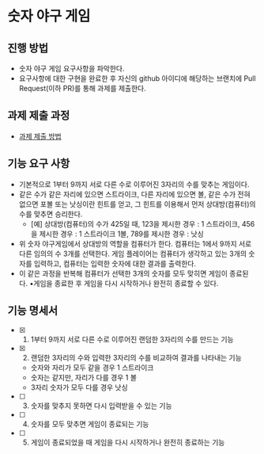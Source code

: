 # 숫자 야구 게임
## 진행 방법
* 숫자 야구 게임 요구사항을 파악한다.
* 요구사항에 대한 구현을 완료한 후 자신의 github 아이디에 해당하는 브랜치에 Pull Request(이하 PR)를 통해 과제를 제출한다.

## 과제 제출 과정
* [과제 제출 방법](https://github.com/next-step/nextstep-docs/tree/master/precourse)


## 기능 요구 사항
* 기본적으로 1부터 9까지 서로 다른 수로 이루어진 3자리의 수를 맞추는 게임이다.
* 같은 수가 같은 자리에 있으면 스트라이크, 다른 자리에 있으면 볼, 같은 수가 전혀 없으면 포볼 또는 낫싱이란 힌트를 얻고, 그 힌트를 이용해서 먼저 상대방(컴퓨터)의 수를 맞추면 승리한다.
    * [예] 상대방(컴퓨터)의 수가 425일 때, 123을 제시한 경우 : 1 스트라이크, 456을 제시한 경우 : 1 스트라이크 1볼, 789를 제시한 경우 : 낫싱
* 위 숫자 야구게임에서 상대방의 역할을 컴퓨터가 한다. 컴퓨터는 1에서 9까지 서로 다른 임의의 수 3개를 선택한다. 게임 플레이어는 컴퓨터가 생각하고 있는 3개의 숫자를 입력하고, 컴퓨터는 입력한 숫자에 대한 결과를 출력한다.
* 이 같은 과정을 반복해 컴퓨터가 선택한 3개의 숫자를 모두 맞히면 게임이 종료된다. •게임을 종료한 후 게임을 다시 시작하거나 완전히 종료할 수 있다.


## 기능 명세서
- [X] 1. 1부터 9까지 서로 다른 수로 이루어진 랜덤한 3자리의 수를 만드는 기능
- [X] 2. 랜덤한 3자리의 수와 입력한 3자리의 수를 비교하여 결과를 나타내는 기능
    - 숫자와 자리가 모두 같을 경우 1 스트라이크
    - 숫자는 같지만, 자리가 다를 경우 1 볼
    - 3자리 숫자가 모두 다를 경우 낫싱
- [ ] 3. 숫자를 맞추지 못하면 다시 입력받을 수 있는 기능
- [ ] 4. 숫자를 모두 맞추면 게임이 종료되는 기능
- [ ] 5. 게임이 종료되었을 때 게임을 다시 시작하거나 완전히 종료하는 기능